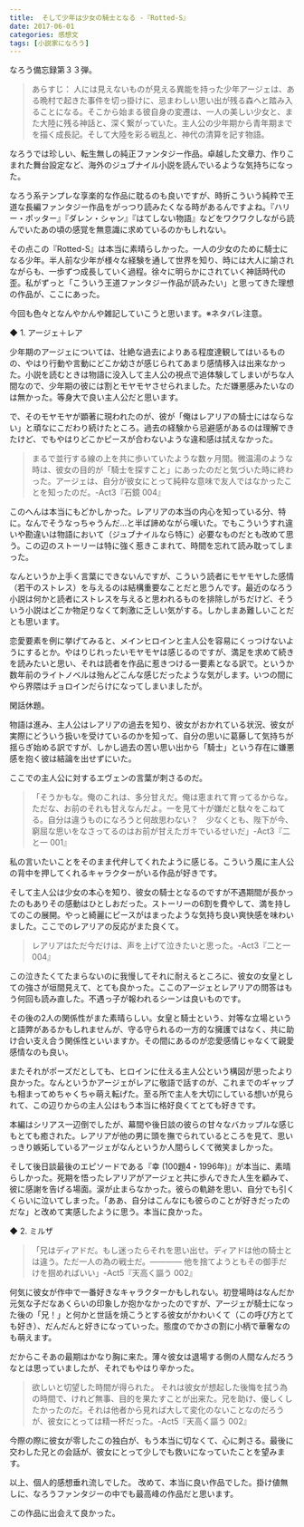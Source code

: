 ```yaml
---
title:  そして少年は少女の騎士となる -『Rotted-S』
date: 2017-06-01
categories: 感想文
tags: [小説家になろう]
---
```


なろう備忘録第３３弾。

> あらすじ：
人には見えないものが見える異能を持った少年アージェは、ある晩村で起きた事件を切っ掛けに、忌まわしい思い出が残る森へと踏み入ることになる。そこから始まる彼自身の変遷は、一人の美しい少女と、また大陸に残る神話と、深く繋がっていた。主人公の少年期から青年期までを描く成長記。そして大陸を彩る戦乱と、神代の清算を記す物語。

 
なろうでは珍しい、転生無しの純正ファンタジー作品。卓越した文章力、作りこまれた舞台設定など、海外のジュブナイル小説を読んでいるような気持ちになった。

なろう系テンプレな享楽的な作品に耽るのも良いですが、時折こういう純粋で王道な長編ファンタジー作品をがっつり読みたくなる時があるんですよね。『ハリー・ポッター』『ダレン・シャン』『はてしない物語』などをワクワクしながら読んでいたあの頃の感覚を無意識に求めているのかもしれない。

その点この『Rotted-S』は本当に素晴らしかった。一人の少女のために騎士になる少年。半人前な少年が様々な経験を通して世界を知り、時には大人に諭されながらも、一歩ずつ成長していく過程。徐々に明らかにされていく神話時代の歪。私がずっと「こういう王道ファンタジー作品が読みたい」と思ってきた理想の作品が、ここにあった。

今回も色々となんやかんや雑記していこうと思います。※ネタバレ注意。



◆ 1. アージェ＋レア

少年期のアージェについては、壮絶な過去によりある程度達観してはいるものの、やはり行動や言動にどこか幼さが感じられてあまり感情移入は出来なかった。小説を読むときは物語に没入して主人公の視点で追体験してしまいがちな人間なので、少年期の彼には割とモヤモヤさせられました。ただ嫌悪感みたいなのは無かった。等身大で良い主人公だと思います。

で、そのモヤモヤが顕著に現われたのが、彼が「俺はレアリアの騎士にはならない」と頑なにこだわり続けたところ。過去の経験から忌避感があるのは理解できたけど、でもやはりどこかピースが合わないような違和感は拭えなかった。

> まるで並行する線の上を共に歩いていたような数ヶ月間。微温湯のような時は、彼女の目的が「騎士を探すこと」にあったのだと気づいた時に終わった。アージェは、自分が彼女にとって純粋な意味で友人ではなかったことを知ったのだ。-Act3『石鏡 004』 


このへんは本当にもどかしかった。レアリアの本当の内心を知っている分、特に。なんでそうなっちゃうんだ…と半ば諦めながら嘆いた。でもこういうすれ違いや勘違いは物語において（ジュブナイルなら特に）必要なものだとも改めて思う。この辺のストーリーは特に強く惹きこまれて、時間を忘れて読み耽ってしまった。

なんというか上手く言葉にできないんですが、こういう読者にモヤモヤした感情（若干のストレス）を与えるのは結構重要なことだと思うんです。最近のなろう小説は何かと読者にストレスを与えると思われるものを排除しがちだけど、そういう小説はどこか物足りなくて刺激に乏しい気がする。しかしまあ難しいことだとも思います。

恋愛要素を例に挙げてみると、メインヒロインと主人公を容易にくっつけないようにするとか。やはりじれったいモヤモヤは感じるのですが、満足を求めて続きを読みたいと思い、それは読者を作品に惹きつける一要素となる訳で。というか数年前のライトノベルは殆んどこんな感じだったような気がします。いつの間にやら界隈はチョロインだらけになってしまいましたが。

閑話休題。

物語は進み、主人公はレアリアの過去を知り、彼女がおかれている状況、彼女が実際にどういう扱いを受けているのかを知って、自分の思いに葛藤して気持ちが揺らぎ始める訳ですが、しかし過去の苦い思い出から「騎士」という存在に嫌悪感を抱く彼は結論を出せずにいた。

ここでの主人公に対するエヴェンの言葉が刺さるのだ。

> 「そうかもな。俺のこれは、多分甘えだ。俺は恵まれて育ってるからな。ただな、お前のそれも甘えなんだよ。一を見て十が嫌だと駄々をこねてる。自分は違うものになろうと何故思わない？　少なくとも、陛下が今、窮屈な思いをなさってるのはお前が甘えたガキでいるせいだ」-Act3『二と一 001』

私の言いたいことをそのまま代弁してくれたように感じる。こういう風に主人公の背中を押してくれるキャラクターがいる作品が好きです。 

そして主人公は少女の本心を知り、彼女の騎士となるのですが不遇期間が長かったのもありその感動はひとしおだった。ストーリーの6割を費やして、満を持してのこの展開。やっと綺麗にピースがはまったような気持ち良い爽快感を味わいました。ここでのレアリアの反応がまた良くて。

> レアリアはただ今だけは、声を上げて泣きたいと思った。-Act3『二と一 004』

この泣きたくてたまらないのに我慢してそれに耐えるところに、彼女の女皇としての強さが垣間見えて、とても良かった。ここのアージェとレアリアの問答はもう何回も読み直した。不遇っ子が報われるシーンは良いものです。

その後の2人の関係性がまた素晴らしい。女皇と騎士という、対等な立場というと語弊があるかもしれませんが、守る守られるの一方的な擁護ではなく、共に助け合い支え合う関係性といいますか。その間にあるのが恋愛感情じゃなくて親愛感情なのも良い。

またそれがポーズだとしても、ヒロインに仕える主人公という構図が思ったより良かった。なんというかアージェがレアに敬語で話すのが、これまでのギャップも相まってめちゃくちゃ萌え転げた。至る所で主人を大切にしている想いが見られて、この辺りからの主人公はもう本当に格好良くてとても好きです。

本編はシリアス一辺倒でしたが、幕間や後日談の彼らの甘々なバカップルな感じもとても癒された。レアリアが他の男に頭を撫でられているところを見て、思いっきり嫉妬しているアージェがなんというか人間らしくて微笑ましかった。

そして後日談最後のエピソードである『幸 (100題4・1996年)』が本当に、素晴らしかった。死期を悟ったレアリアがアージェと共に歩んできた人生を顧みて、彼に感謝を告げる場面。涙が止まらなかった。彼らの軌跡を思い、自分でも引くくらいに泣いてしまった。「ああ、自分はこんなにも彼らのことが好きだったのだな」と改めて実感したように思う。本当に良かった。


◆ 2. ミルザ

> 「兄はディアドだ。もし迷ったらそれを思い出せ。ディアドは他の騎士とは違う。ただ一人の為の戦士だ。―――― 他を捨てようともその御手だけを掴めればいい」-Act5『天高く謳う 002』


何気に彼女が作中で一番好きなキャラクターかもしれない。初登場時はなんだか元気な子だなあくらいの印象しか抱かなかったのですが、アージェが騎士になった後の「兄！」と何かと世話を焼こうとする彼女がかわいくて（この呼び方とても好き）、だんだんと好きになっていった。態度のでかさの割に小柄で華奢なのも萌えます。

だからこそあの最期はかなり胸に来た。薄々彼女は退場する側の人間なんだろうなとは思っていましたが、それでもやはり辛かった。

> 欲しいと切望した時間が得られた。
それは彼女が想起した後悔を拭う為の時間で、けれど無事、目的を果たすことが出来た。兄を助け、優しくしたかったのだ。それは他者から見れば大して変化のないことなのだろうが、彼女にとっては精一杯だった。-Act5『天高く謳う 002』

今際の際に彼女が零したこの独白が、もう本当に切なくて、心に刺さる。最後に交わした兄との会話が、彼女にとって少しでも救いになっていたことを望みます。




以上、個人的感想垂れ流しでした。
改めて、本当に良い作品でした。掛け値無しに、なろうファンタジーの中でも最高峰の作品だと思います。

この作品に出会えて良かった。